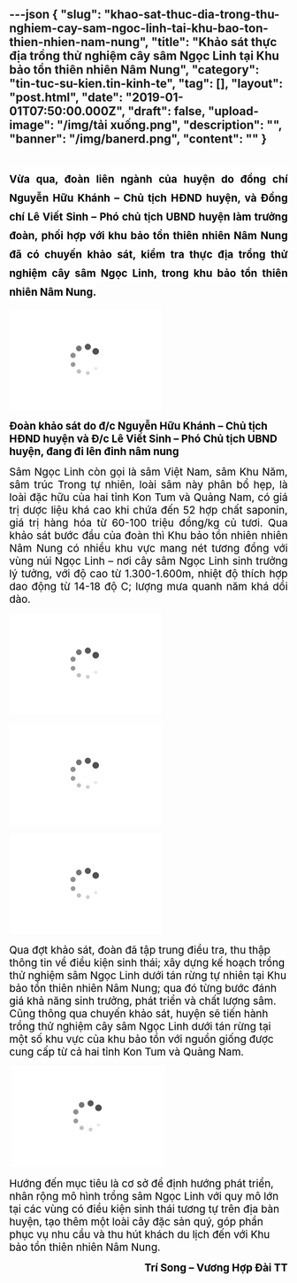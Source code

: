 ---json
{
    "slug": "khao-sat-thuc-dia-trong-thu-nghiem-cay-sam-ngoc-linh-tai-khu-bao-ton-thien-nhien-nam-nung",
    "title": "Khảo sát thực địa trồng thử nghiệm cây sâm Ngọc Linh tại Khu bảo tồn thiên nhiên Nâm Nung",
    "category": "tin-tuc-su-kien.tin-kinh-te",
    "tag": [],
    "layout": "post.html",
    "date": "2019-01-01T07:50:00.000Z",
    "draft": false,
    "upload-image": "/img/tải xuống.png",
    "description": "",
    "banner": "/img/banerd.png",
    "__content__": ""
}
---
<h1 style="margin-left:0in; margin-right:0in; text-align:justify"><span style="background-color:white"><span style="font-size:14.0pt"><span style="color:black">Vừa qua, đo&agrave;n li&ecirc;n ng&agrave;nh của huyện do đồng ch&iacute; Nguyễn Hữu Kh&aacute;nh &ndash; Chủ tịch HĐND huyện, v&agrave; Đồng ch&iacute; L&ecirc; Viết Sinh &ndash; Ph&oacute; chủ tịch UBND huyện l&agrave;m trưởng đo&agrave;n, phối hợp với khu bảo tồn thi&ecirc;n nhi&ecirc;n N&acirc;m Nung đ&atilde; c&oacute; chuyến khảo s&aacute;t, kiểm tra thực địa trồng thử nghiệm c&acirc;y s&acirc;m Ngọc Linh, trong khu bảo tồn thi&ecirc;n nhi&ecirc;n N&acirc;m Nung.</span></span></span></h1>

<p style="text-align:justify"><img alt="" src="/img/tải xuống.png" /></p>

<p><span style="background-color:white"><strong><span style="font-size:14.0pt"><span style="color:black">Đo&agrave;n khảo s&aacute;t do đ/c Nguyễn Hữu Kh&aacute;nh &ndash; Chủ tịch HĐND&nbsp;huyện v&agrave; Đ/c L&ecirc; Viết Sinh &ndash; Ph&oacute; Chủ tịch UBND huyện, đang đi l&ecirc;n đỉnh n&acirc;m nung</span></span></strong></span></p>

<p style="text-align:justify"><span style="font-size:14.0pt"><span style="color:black">S&acirc;m Ngọc Linh c&ograve;n gọi l&agrave; s&acirc;m Việt Nam, s&acirc;m Khu Năm, s&acirc;m tr&uacute;c Trong tự nhi&ecirc;n, lo&agrave;i s&acirc;m n&agrave;y ph&acirc;n bổ hẹp, l&agrave; lo&agrave;i đặc hữu của hai tỉnh Kon Tum v&agrave; Quảng Nam, c&oacute; gi&aacute; trị dược liệu kh&aacute; cao khi chứa đến 52 hợp chất saponin, gi&aacute; trị h&agrave;ng h&oacute;a từ 60-100 triệu đồng/kg củ tươi. Qua khảo s&aacute;t bước đầu của đo&agrave;n th&igrave; Khu bảo tồn nhi&ecirc;n nhi&ecirc;n N&acirc;m Nung c&oacute; nhiều khu vực mang n&eacute;t tương đồng với v&ugrave;ng n&uacute;i Ngọc Linh &ndash; nơi c&acirc;y s&acirc;m Ngọc Linh sinh trưởng l&yacute; tưởng, với độ cao từ 1.300-1.600m, nhiệt độ th&iacute;ch hợp dao động từ 14-18 độ C; lượng mưa quanh năm kh&aacute; dồi d&agrave;o. </span></span></p>

<p style="text-align:justify"><img alt="" src="/img/tải xuống.png" /></p>

<p style="text-align:justify"><img alt="" src="/img/tải xuống.png" /></p>

<p style="text-align:justify"><img alt="" src="/img/tải xuống.png" /></p>

<p style="margin-left:0in; margin-right:0in"><span style="font-size:14.0pt"><span style="color:black">Qua đợt khảo s&aacute;t, đo&agrave;n đ&atilde; tập trung điều tra, thu thập th&ocirc;ng tin về điều kiện sinh th&aacute;i; x&acirc;y dựng kế hoạch trồng thử nghiệm s&acirc;m Ngọc Linh dưới t&aacute;n rừng tự nhi&ecirc;n tại Khu bảo tồn thi&ecirc;n nhi&ecirc;n N&acirc;m Nung; qua đ&oacute; từng bước đ&aacute;nh gi&aacute; khả năng sinh trưởng, ph&aacute;t triển v&agrave; chất lượng s&acirc;m. Cũng th&ocirc;ng qua chuyến khảo s&aacute;t, huyện sẽ tiến h&agrave;nh trồng thử nghiệm c&acirc;y s&acirc;m Ngọc Linh dưới t&aacute;n rừng tại một số khu vực của khu bảo tồn với nguồn giống được cung cấp từ cả hai tỉnh Kon Tum v&agrave; Quảng Nam.</span></span></p>

<p style="margin-left:0in; margin-right:0in"><span style="font-size:14.0pt"><span style="color:black">&nbsp;<img alt="" src="/img/tải xuống.png" /></span></span></p>

<p style="margin-left:0in; margin-right:0in"><span style="font-size:14.0pt"><span style="color:black">Hướng đến mục ti&ecirc;u l&agrave; cơ sở để định hướng ph&aacute;t triển, nh&acirc;n rộng m&ocirc; h&igrave;nh trồng s&acirc;m Ngọc Linh với quy m&ocirc; lớn tại c&aacute;c v&ugrave;ng c&oacute; điều kiện sinh th&aacute;i tương tự tr&ecirc;n địa b&agrave;n huyện, tạo th&ecirc;m một lo&agrave;i c&acirc;y đặc sản qu&yacute;, g&oacute;p phần phục vụ nhu cầu v&agrave; thu h&uacute;t kh&aacute;ch du lịch đến với Khu bảo tồn thi&ecirc;n nhi&ecirc;n N&acirc;m Nung. </span></span></p>

<p style="margin-left:0in; margin-right:0in; text-align:right"><strong><span style="font-size:14.0pt"><span style="color:black">Tr&iacute; Song &ndash; Vương Hợp Đ&agrave;i TT</span></span></strong></p>

<p style="margin-left:0in; margin-right:0in; text-align:justify">&nbsp;</p>

<p style="text-align:justify">&nbsp;</p>
